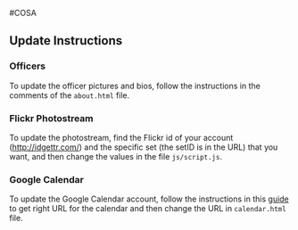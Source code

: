 #COSA

## Update Instructions

### Officers

To update the officer pictures and bios, follow the instructions in the comments of the `about.html` file.

### Flickr Photostream

To update the photostream, find the Flickr id of your account (http://idgettr.com/) and the specific set (the setID is in the URL) that you want, and then change the values in the file `js/script.js`.

### Google Calendar

To update the Google Calendar account, follow the instructions in this [guide][guide] to get right URL for the calendar and then change the URL in `calendar.html` file.

[guide]: https://support.google.com/calendar/answer/41207?hl=en